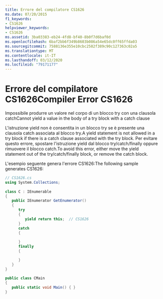 ```yaml
---
title: Errore del compilatore CS1626
ms.date: 07/20/2015
f1_keywords:
- CS1626
helpviewer_keywords:
- CS1626
ms.assetid: 3ba03383-eb24-4fd8-bf40-8b0f7d6baf0d
ms.openlocfilehash: 6baf2bb6f349b8603b086a54e65dc0ff65ffda03
ms.sourcegitcommit: 7588136e355e10cbc2582f389c90c127363c02a5
ms.translationtype: MT
ms.contentlocale: it-IT
ms.lasthandoff: 03/12/2020
ms.locfileid: "79171177"
---
```

# <a name="compiler-error-cs1626"></a><span data-ttu-id="4b0de-102">Errore del compilatore CS1626</span><span class="sxs-lookup"><span data-stu-id="4b0de-102">Compiler Error CS1626</span></span>
<span data-ttu-id="4b0de-103">Impossibile produrre un valore nel corpo di un blocco try con una clausola catch</span><span class="sxs-lookup"><span data-stu-id="4b0de-103">Cannot yield a value in the body of a try block with a catch clause</span></span>  
  
 <span data-ttu-id="4b0de-104">L'istruzione yield non è consentita in un blocco try se è presente una clausola catch associata al blocco try.</span><span class="sxs-lookup"><span data-stu-id="4b0de-104">A yield statement is not allowed in a try block if there is a catch clause associated with the try block.</span></span> <span data-ttu-id="4b0de-105">Per evitare questo errore, spostare l'istruzione yield dal blocco try/catch/finally oppure rimuovere il blocco catch.</span><span class="sxs-lookup"><span data-stu-id="4b0de-105">To avoid this error, either move the yield statement out of the try/catch/finally block, or remove the catch block.</span></span>
  
 <span data-ttu-id="4b0de-106">L'esempio seguente genera l'errore CS1626:</span><span class="sxs-lookup"><span data-stu-id="4b0de-106">The following sample generates CS1626:</span></span>  
  
```csharp  
// CS1626.cs  
using System.Collections;  
  
class C : IEnumerable  
{  
   public IEnumerator GetEnumerator()  
   {  
      try  
      {  
         yield return this;  // CS1626  
      }  
      catch  
      {  
  
      }  
      finally
      {

      }
   }  
}  
  
public class CMain  
{  
   public static void Main() { }  
}  
```

